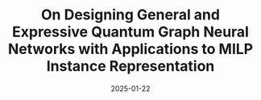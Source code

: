 ---
layout: post
title:  "On Designing General and Expressive Quantum Graph Neural Networks with Applications to MILP Instance Representation"
date:   2025-01-22
categories: research
authors: "Xinyu Ye, Hao Xiong, <strong>Jianhao Huang</strong>, Ziang Chen, Jia Wang, Junchi Yan"
venue: "ICLR 2025 (Poster)"
pdf: https://openreview.net/pdf?id=IQi8JOqLuv
arxiv: 
code: 
website: 
---